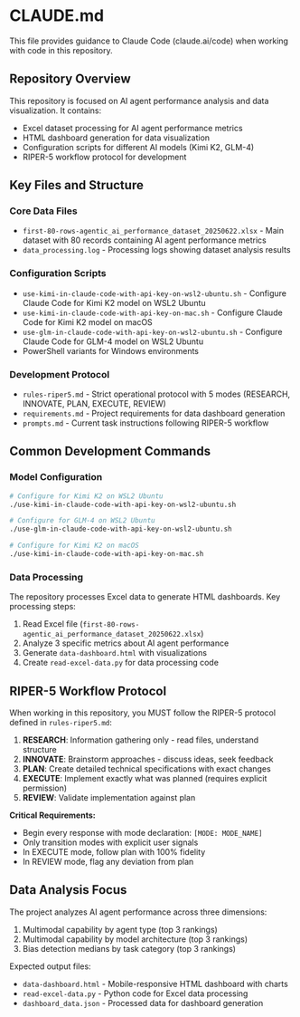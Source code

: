 # CLAUDE.md

This file provides guidance to Claude Code (claude.ai/code) when working with code in this repository.

## Repository Overview

This repository is focused on AI agent performance analysis and data visualization. It contains:
- Excel dataset processing for AI agent performance metrics
- HTML dashboard generation for data visualization
- Configuration scripts for different AI models (Kimi K2, GLM-4)
- RIPER-5 workflow protocol for development

## Key Files and Structure

### Core Data Files
- `first-80-rows-agentic_ai_performance_dataset_20250622.xlsx` - Main dataset with 80 records containing AI agent performance metrics
- `data_processing.log` - Processing logs showing dataset analysis results

### Configuration Scripts
- `use-kimi-in-claude-code-with-api-key-on-wsl2-ubuntu.sh` - Configure Claude Code for Kimi K2 model on WSL2 Ubuntu
- `use-kimi-in-claude-code-with-api-key-on-mac.sh` - Configure Claude Code for Kimi K2 model on macOS
- `use-glm-in-claude-code-with-api-key-on-wsl2-ubuntu.sh` - Configure Claude Code for GLM-4 model on WSL2 Ubuntu
- PowerShell variants for Windows environments

### Development Protocol
- `rules-riper5.md` - Strict operational protocol with 5 modes (RESEARCH, INNOVATE, PLAN, EXECUTE, REVIEW)
- `requirements.md` - Project requirements for data dashboard generation
- `prompts.md` - Current task instructions following RIPER-5 workflow

## Common Development Commands

### Model Configuration
```bash
# Configure for Kimi K2 on WSL2 Ubuntu
./use-kimi-in-claude-code-with-api-key-on-wsl2-ubuntu.sh

# Configure for GLM-4 on WSL2 Ubuntu
./use-glm-in-claude-code-with-api-key-on-wsl2-ubuntu.sh

# Configure for Kimi K2 on macOS
./use-kimi-in-claude-code-with-api-key-on-mac.sh
```

### Data Processing
The repository processes Excel data to generate HTML dashboards. Key processing steps:
1. Read Excel file (`first-80-rows-agentic_ai_performance_dataset_20250622.xlsx`)
2. Analyze 3 specific metrics about AI agent performance
3. Generate `data-dashboard.html` with visualizations
4. Create `read-excel-data.py` for data processing code

## RIPER-5 Workflow Protocol

When working in this repository, you MUST follow the RIPER-5 protocol defined in `rules-riper5.md`:

1. **RESEARCH**: Information gathering only - read files, understand structure
2. **INNOVATE**: Brainstorm approaches - discuss ideas, seek feedback
3. **PLAN**: Create detailed technical specifications with exact changes
4. **EXECUTE**: Implement exactly what was planned (requires explicit permission)
5. **REVIEW**: Validate implementation against plan

**Critical Requirements:**
- Begin every response with mode declaration: `[MODE: MODE_NAME]`
- Only transition modes with explicit user signals
- In EXECUTE mode, follow plan with 100% fidelity
- In REVIEW mode, flag any deviation from plan

## Data Analysis Focus

The project analyzes AI agent performance across three dimensions:
1. Multimodal capability by agent type (top 3 rankings)
2. Multimodal capability by model architecture (top 3 rankings)
3. Bias detection medians by task category (top 3 rankings)

Expected output files:
- `data-dashboard.html` - Mobile-responsive HTML dashboard with charts
- `read-excel-data.py` - Python code for Excel data processing
- `dashboard_data.json` - Processed data for dashboard generation